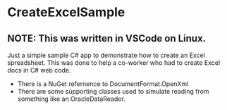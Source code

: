 # CreateExcelSample
## NOTE: This was written in VSCode on Linux. ##

Just a simple sample C# app to demonstrate how to create an Excel spreadsheet. This was done to help a co-worker who had to create Excel docs in C# web code.

* There is a NuGet refernence to DocumentFormat.OpenXml
* There are some supporting classes used to simulate reading from something like an OracleDataReader.
